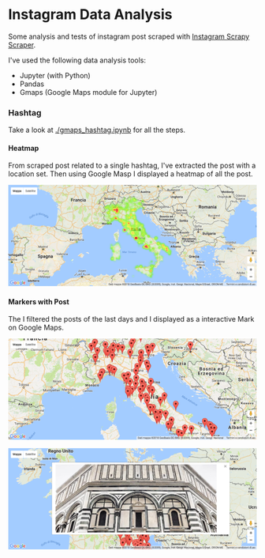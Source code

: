 # Instagram Data Analysis

Some analysis and tests of instagram post scraped with [Instagram Scrapy Scraper](https://github.com/h4t0n/instagram-scraper).

I've used the following data analysis tools:
- Jupyter (with Python)
- Pandas
- Gmaps (Google Maps module for Jupyter)

### Hashtag
Take a look at [./gmaps_hashtag.ipynb](./gmaps_hashtag.ipynb) for all the steps.

#### Heatmap
From scraped post related to a single hashtag, I've extracted the post with a location set. Then using Google Masp I displayed a heatmap of all the post.

![Hashtag Heatmap](./images/ht-m1.png)

#### Markers with Post
The I filtered the posts of the last days and I displayed as a interactive Mark on Google Maps.

![All Markers](./images/ht-m2.png)

![Marker Popup](./images/ht-m3.png)



